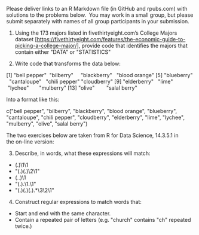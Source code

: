 Please deliver links to an R Markdown file (in GitHub and rpubs.com) with solutions to the problems below.  You may work in a small group, but please submit separately with names of all group participants in your submission.

1. Using the 173 majors listed in fivethirtyeight.com’s College Majors dataset [https://fivethirtyeight.com/features/the-economic-guide-to-picking-a-college-major/], provide code that identifies the majors that contain either "DATA" or "STATISTICS"

2. Write code that transforms the data below:</p>

[1] "bell pepper"  "bilberry"     "blackberry"   "blood orange"
[5] "blueberry"    "cantaloupe"   "chili pepper" "cloudberry"
[9] "elderberry"   "lime"         "lychee"       "mulberry"
[13] "olive"        "salal berry"

Into a format like this:</p>
c("bell pepper", "bilberry", "blackberry", "blood orange", "blueberry", "cantaloupe", "chili pepper", "cloudberry", "elderberry", "lime", "lychee", "mulberry", "olive", "salal berry")</p>

The two exercises below are taken from R for Data Science, 14.3.5.1 in the on-line version:

3. Describe, in words, what these expressions will match:

- (.)\1\1
- "(.)(.)\\2\\1"
- (..)\1
- "(.).\\1.\\1"
- "(.)(.)(.).*\\3\\2\\1"

4. Construct regular expressions to match words that:
- Start and end with the same character.
- Contain a repeated pair of letters (e.g. "church" contains "ch" repeated twice.)
